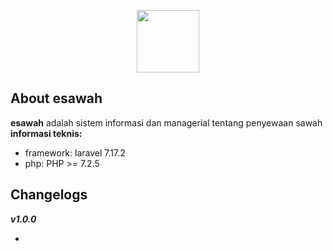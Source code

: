 <p align="center"><img src="https://www.esawah.my.id/logo/esawah-logo.png" width="100"></p>

## About esawah

<b>esawah</b> adalah sistem informasi dan managerial tentang penyewaan sawah
<br><b>informasi teknis:</b>
<ul>
<li>framework: laravel 7.17.2</li>
<li>php: PHP >= 7.2.5</li>
</ul>

## Changelogs
<b><i>v1.0.0</i></b>
<ul>
<li></li>
</ul>

